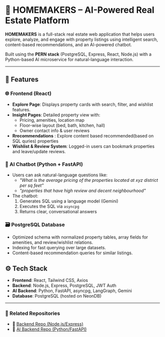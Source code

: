 # 🏡 HOMEMAKERS – AI-Powered Real Estate Platform

**HOMEMAKERS** is a full-stack real estate web application that helps users explore, analyze, and engage with property listings using intelligent search, content-based recommendations, and an AI-powered chatbot.

Built using the **PERN stack** (PostgreSQL, Express, React, Node.js) with a Python-based AI microservice for natural-language interaction.

---

## 🚀 Features

### 🌐 Frontend (React)
- **Explore Page**: Displays property cards with search, filter, and wishlist features.
- **Insight Pages**: Detailed property view with:
  - Pricing, amenities, location map
  - Floor-wise layout (bed, bath, kitchen, hall)
  - Owner contact info & user reviews
- **Rrecommendations** : Explore content based recommended(based on SQL quries) properties
- **Wishlist & Review System**: Logged-in users can bookmark properties and leave/update reviews.

### 🧠 AI Chatbot (Python + FastAPI)
- Users can ask natural-language questions like:
  - _"What is the average pricing of the properties located at xyz district per sq feet"_
  - _"properties that have high review and decent neighbourhood"_
- The chatbot:
  1. Generates SQL using a language model (Gemini)
  2. Executes the SQL via `asyncpg`
  3. Returns clear, conversational answers

### 🗃️ PostgreSQL Database
- Optimized schema with normalized property tables, array fields for amenities, and review/wishlist relations.
- Indexing for fast querying over large datasets.
- Content-based recommendation queries for similar listings.

## ⚙️ Tech Stack

- **Frontend**: React, Tailwind CSS, Axios
- **Backend**: Node.js, Express, PostgreSQL, JWT Auth
- **AI Backend**: Python, FastAPI, asyncpg, LangGraph, Gemini
- **Database**: PostgreSQL (hosted on NeonDB)

---

### 🔗 Related Repositories

- 🔧 [Backend Repo (Node.js/Express)](https://github.com/Brinda-Sorathiya/HomeMaker_backend.git)
- 🤖 [AI Backend Repo (Python/FastAPI)](https://github.com/Brinda-Sorathiya/homemaker_backend_bot.git)
